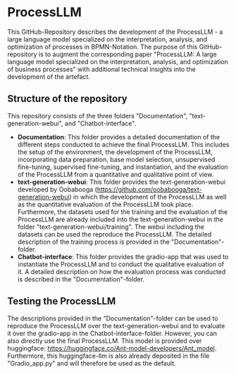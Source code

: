 # ProcessLLM

This GitHub-Repository describes the development of the  ProcessLLM - a large language model specialized on the interpretation, analysis, and optimization of processes in BPMN-Notation. The purpose of this GitHub-repository is to augment the corresponding paper "ProcessLLM: A large language model specialized on the interpretation, analysis, and optimization of business processes" with additional technical insights into the development of the artefact.

## Structure of the repository
This repository consists of the three folders "Documentation", "text-generation-webui", and "Chatbot-interface".
- **Documentation**: This folder provides a detailed documentation of the different steps conducted to achieve the final ProcessLLM. This includes the setup of the environment, the development of the ProcessLLM, incorporating data preparation, base model selection, unsupervised fine-tuning, supervised fine-tuning, and instantiation, and the evaluation of the ProcessLLM from a quantitative and qualitative point of view.
- **text-generation-webui**: This folder provides the text-generation-webui developed by Oobabooga (https://github.com/oobabooga/text-generation-webui) in which the development of the ProcessLLM as well as the quantitative evaluation of the ProcessLLM took place. Furthermore, the datasets used for the training and the evaluation of the ProcessLLM are already included into the text-generation-webui in the folder "text-generation-webui/training". The webui including the datasets can be used the reproduce the ProcessLLM. The detailed description of the training process is provided in the "Documentation"-folder.
- **Chatbot-interface**: This folder provides the gradio-app that was used to instantiate the ProcessLLM and to conduct the qualitative evaluation of it. A detailed description on how the evaluation process was conducted is described in the "Documentation"-folder.

## Testing the ProcessLLM
The descriptions provided in the "Documentation"-folder can be used to reproduce the ProcessLLM over the text-generation-webui and to evaluate it over the gradio-app in the Chatbot-interface-folder. However, you can also directly use the final ProcessLLM. This model is provided over huggingface: https://huggingface.co/Ant-model-developers/Ant_model. Furthermore, this huggingface-llm is also already deposited in the file "Gradio_app.py" and will therefore be used as the default.

